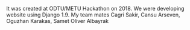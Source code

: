 It was created at ODTU/METU Hackathon on 2018. We were developing website using Django 1.9. My team mates Cagri Sakir, Cansu Arseven, Oguzhan Karakas, Samet Oliver Albayrak 
